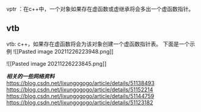 vptr ：在c++中，一个对象如果存在虚函数或虚继承将会多出一个虚函数指针。
## vtb
vtb: c++，如果存在虚函数将会为该对象创建一个虚函数指针表。
下面是一个示例
![[Pasted image 20211226223948.png]]

![[Pasted image 20211226223845.png]]


___相关的一些网络资料___
https://blog.csdn.net/lixungogogo/article/details/51138493
https://blog.csdn.net/lixungogogo/article/details/51152214
https://blog.csdn.net/lixungogogo/article/details/51144759
https://blog.csdn.net/lixungogogo/article/details/51123182

